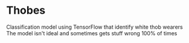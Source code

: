 # Thobes
Classification model using TensorFlow that identify white thob wearers  
The model isn't ideal and sometimes gets stuff wrong 100% of times 
